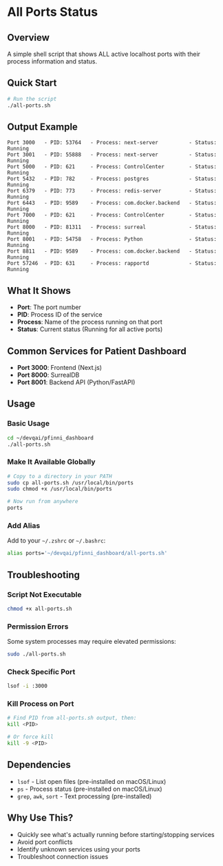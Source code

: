 # All Ports Status

## Overview
A simple shell script that shows ALL active localhost ports with their process information and status.

## Quick Start
```bash
# Run the script
./all-ports.sh
```

## Output Example
```
Port 3000   - PID: 53764   - Process: next-server          - Status: Running
Port 3001   - PID: 55888   - Process: next-server          - Status: Running
Port 5000   - PID: 621     - Process: ControlCenter        - Status: Running
Port 5432   - PID: 782     - Process: postgres             - Status: Running
Port 6379   - PID: 773     - Process: redis-server         - Status: Running
Port 6443   - PID: 9589    - Process: com.docker.backend   - Status: Running
Port 7000   - PID: 621     - Process: ControlCenter        - Status: Running
Port 8000   - PID: 81311   - Process: surreal              - Status: Running
Port 8001   - PID: 54758   - Process: Python               - Status: Running
Port 8811   - PID: 9589    - Process: com.docker.backend   - Status: Running
Port 57246  - PID: 631     - Process: rapportd             - Status: Running
```

## What It Shows
- **Port**: The port number
- **PID**: Process ID of the service
- **Process**: Name of the process running on that port
- **Status**: Current status (Running for all active ports)

## Common Services for Patient Dashboard
- **Port 3000**: Frontend (Next.js)
- **Port 8000**: SurrealDB
- **Port 8001**: Backend API (Python/FastAPI)

## Usage

### Basic Usage
```bash
cd ~/devqai/pfinni_dashboard
./all-ports.sh
```

### Make It Available Globally
```bash
# Copy to a directory in your PATH
sudo cp all-ports.sh /usr/local/bin/ports
sudo chmod +x /usr/local/bin/ports

# Now run from anywhere
ports
```

### Add Alias
Add to your `~/.zshrc` or `~/.bashrc`:
```bash
alias ports='~/devqai/pfinni_dashboard/all-ports.sh'
```

## Troubleshooting

### Script Not Executable
```bash
chmod +x all-ports.sh
```

### Permission Errors
Some system processes may require elevated permissions:
```bash
sudo ./all-ports.sh
```

### Check Specific Port
```bash
lsof -i :3000
```

### Kill Process on Port
```bash
# Find PID from all-ports.sh output, then:
kill <PID>

# Or force kill
kill -9 <PID>
```

## Dependencies
- `lsof` - List open files (pre-installed on macOS/Linux)
- `ps` - Process status (pre-installed on macOS/Linux)
- `grep`, `awk`, `sort` - Text processing (pre-installed)

## Why Use This?
- Quickly see what's actually running before starting/stopping services
- Avoid port conflicts
- Identify unknown services using your ports
- Troubleshoot connection issues